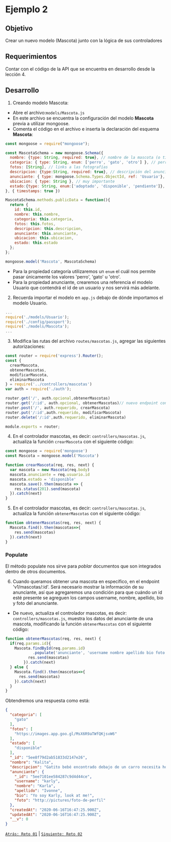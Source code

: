 # Ejemplo 2

## Objetivo

Crear un nuevo modelo (Mascota) junto con la lógica de sus controladores

## Requerimientos

Contar con el código de la API que se encuentra en desarrollo desde la lección 4.

## Desarrollo

1. Creando modelo Mascota:

- Abre el archivo:`models/Mascota.js` 
- En este archivo se encuentra la configuración del modelo <b>Mascota</b> previa a utilizar mongoose.
- Comenta el código en el archivo e inserta la declaración del esquema <b>Mascota</b>: 

```jsx
const mongoose = require("mongoose");

const MascotaSchema = new mongoose.Schema({
  nombre: {type: String, required: true}, // nombre de la mascota (o titulo del anuncio)
  categoria: { type: String, enum: ['perro', 'gato', 'otro'] }, // perro | gato | otro
  fotos: [String], // links a las fotografías
  descripcion: {type:String, required: true}, // descripción del anuncio
  anunciante: { type: mongoose.Schema.Types.ObjectId, ref: 'Usuario'}, // contacto con la persona que anuncia al animalito
  ubicacion: { type: String }, // muy importante
  estado:{type: String, enum:['adoptado', 'disponible', 'pendiente']},
}, { timestamps: true })

MascotaSchema.methods.publicData = function(){
  return {
    id: this.id,
    nombre: this.nombre,
    categoria: this.categoria,
    fotos: this.fotos,
    descripcion: this.descripcion,
    anunciante: this.anunciante,
    ubicacion: this.ubicacion,
    estado: this.estado
  };
};

mongoose.model('Mascota', MascotaSchema)
```

- Para la propiedad categoría utilizaremos un `enum` el cuál nos permite pasar únicamente los valores 'perro', 'gato' u 'otro'.
- Para la propiedad anunciante, crearemos una referencia el modelo Usuario que contendrá el id de un usuario y nos servirá más adelante.

2. Recuerda importar el modelo en `app.js` debajo de dónde importamos el modelo Usuario.


```jsx
...
require('./models/Usuario');
require('./config/passport');
require('./models/Mascota');
...
```

3. Modifica las rutas del archivo `routes/mascotas.js`,  agregar las siguientes autorizaciones:
```jsx
const router = require('express').Router();
const {
  crearMascota,
  obtenerMascotas,
  modificarMascota,
  eliminarMascota
} = require('../controllers/mascotas')
var auth = require('./auth');

router.get('/', auth.opcional,obtenerMascotas)
router.get('/:id', auth.opcional, obtenerMascotas)// nuevo endpoint con todos los detalles de mascota
router.post('/', auth.requerido, crearMascota)
router.put('/:id',auth.requerido, modificarMascota)
router.delete('/:id',auth.requerido, eliminarMascota)

module.exports = router;
```

4. En el controlador mascotas, es decir: `controllers/mascotas.js`, actualiza la función `crearMascota` con el siguiente código:

```jsx
const mongoose = require('mongoose')
const Mascota = mongoose.model('Mascota')

function crearMascota(req, res, next) {
  var mascota = new Mascota(req.body)
  mascota.anunciante = req.usuario.id
  mascota.estado = 'disponible'
  mascota.save().then(mascota => {
    res.status(201).send(mascota)
  }).catch(next)
}

```

5. En el controlador mascotas, es decir: `controllers/mascotas.js`, actualiza la función `obtenerMascotas` con el siguiente código:

```jsx
function obtenerMascotas(req, res, next) {
  Mascota.find().then(mascotas=>{
    res.send(mascotas)
  }).catch(next)
}
```

### Populate

El método populate nos sirve para *poblar* documentos que son integrados dentro de otros documentos.

6. Cuando queramos obtener una mascota en específico, en el endpoint 'v1/mascotas/:id'. Será necesario mostrar la información de su anunciante, así que agregaremos una condición para que cuándo un id esté presente se agreguen los campos username, nombre, apellido, bio y foto del anunciante.

- De nuevo, actualiza el controlador mascotas, es decir: `controllers/mascotas.js`, muestra los datos del anunciante de una mascota, modificando la función `obtenerMascotas` con el siguiente código:

```jsx
function obtenerMascotas(req, res, next) {
  if(req.params.id){
    Mascota.findById(req.params.id)
			.populate('anunciante', 'username nombre apellido bio foto').then(mascotas => {
	      res.send(mascotas)
	    }).catch(next)
  } else {
    Mascota.find().then(mascotas=>{
      res.send(mascotas)
    }).catch(next)
  }
}
```

Obtendremos una respuesta como está:

```json
{
  "categoria": [
    "gato"
  ],
  "fotos": [
    "https://images.app.goo.gl/MsX6R9aTWfQKjsvW6"
  ],
  "estado": [
    "disponible"
  ],
  "_id": "5ee8f79d2ab51833d2147e26",
  "nombre": "Kalita",
  "descripcion": "Gatito bebé encontrado debajo de un carro necesita hogar",
  "anunciante": {
    "_id": "5ee7101ee584287c9d4d44ce",
    "username": "karly",
    "nombre": "Karla",
    "apellido": "Ivonne",
    "bio": "Yo soy Karly, look at me!",
    "foto": "http://pictures/foto-de-perfil"
  },
  "createdAt": "2020-06-16T16:47:25.900Z",
  "updatedAt": "2020-06-16T16:47:25.900Z",
  "__v": 0
}
```

[`Atrás: Reto 01`](../Reto-01) | [`Siguiente: Reto 02`](../Reto-02)
